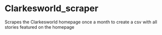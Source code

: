 # Clarkesworld_scraper
 Scrapes the Clarkesworld homepage once a month to create a csv with all stories featured on the homepage
